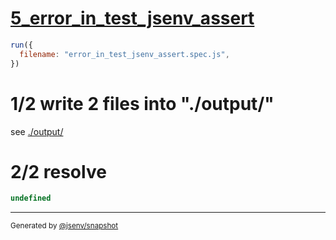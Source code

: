 # [5_error_in_test_jsenv_assert](../../test_plan_logs_node.test.mjs#L137)

```js
run({
  filename: "error_in_test_jsenv_assert.spec.js",
})
```

# 1/2 write 2 files into "./output/"

see [./output/](./output/)

# 2/2 resolve

```js
undefined
```

---

<sub>
  Generated by <a href="https://github.com/jsenv/core/tree/main/packages/independent/snapshot">@jsenv/snapshot</a>
</sub>
